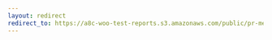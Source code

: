 ```yaml
---
layout: redirect
redirect_to: https://a8c-woo-test-reports.s3.amazonaws.com/public/pr-merge/43283/api/index.html
---
```

